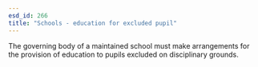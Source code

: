 ```yaml
---
esd_id: 266
title: "Schools - education for excluded pupil"
---
```


The governing body of a maintained school must make arrangements for the provision of education to pupils excluded on disciplinary grounds.

